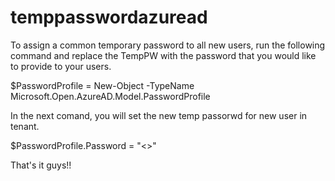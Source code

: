 # temppasswordazuread

To assign a common temporary password to all new users, run the following command and replace the TempPW with the password that you would like to provide to your users.

 $PasswordProfile = New-Object -TypeName Microsoft.Open.AzureAD.Model.PasswordProfile

In the next comand, you will set the new temp passorwd for new user in tenant.

 $PasswordProfile.Password = "<<enter-a-secure-password-you-will-remember>>"

That's it guys!!
